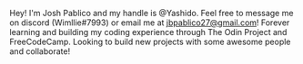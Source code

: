 Hey! I'm Josh Pablico and my handle is @Yashido. 
Feel free to message me on discord (Wimllie#7993) or email me at jbpablico27@gmail.com!
Forever learning and building my coding experience through The Odin Project and FreeCodeCamp.
Looking to build new projects with some awesome people and collaborate!

<!---
Yashido/Yashido is a ✨ special ✨ repository because its `README.md` (this file) appears on your GitHub profile.
You can click the Preview link to take a look at your changes.
--->
